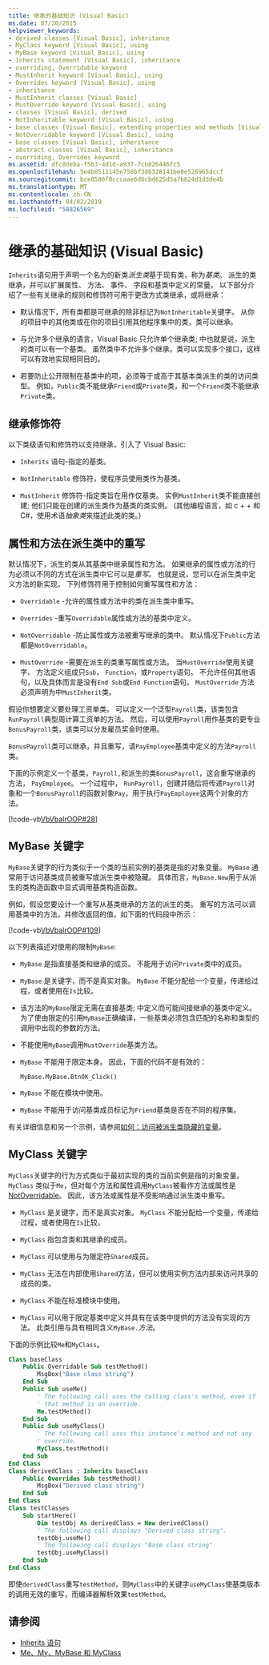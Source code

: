 ```yaml
---
title: 继承的基础知识 (Visual Basic)
ms.date: 07/20/2015
helpviewer_keywords:
- derived classes [Visual Basic], inheritance
- MyClass keyword [Visual Basic], using
- MyBase keyword [Visual Basic], using
- Inherits statement [Visual Basic], inheritance
- overriding, Overridable keyword
- MustInherit keyword [Visual Basic], using
- Overrides keyword [Visual Basic], using
- inheritance
- MustInherit classes [Visual Basic]
- MustOverride keyword [Visual Basic], using
- classes [Visual Basic], derived
- NotInheritable keyword [Visual Basic], using
- base classes [Visual Basic], extending properties and methods [Visual Basic]
- NotOverridable keyword [Visual Basic], using
- base classes [Visual Basic], inheritance
- abstract classes [Visual Basic], inheritance
- overriding, Overrides keyword
ms.assetid: dfc8deba-f5b3-4d1d-a937-7cb826446fc5
ms.openlocfilehash: 5e4b8511145e758bf3d6328141be0e526965dccf
ms.sourcegitcommit: bce0586f0cccaae6d6cbd625d5a7b824d1d3de4b
ms.translationtype: MT
ms.contentlocale: zh-CN
ms.lasthandoff: 04/02/2019
ms.locfileid: "58826569"
---
```

# <a name="inheritance-basics-visual-basic"></a>继承的基础知识 (Visual Basic)
`Inherits`语句用于声明一个名为的新类*派生类*基于现有类，称为*基类*。 派生的类继承，并可以扩展属性、 方法、 事件、 字段和基类中定义的常量。 以下部分介绍了一些有关继承的规则和修饰符可用于更改方式类继承，或将继承：  
  
-   默认情况下，所有类都是可继承的除非标记为`NotInheritable`关键字。 从你的项目中的其他类或在你的项目引用其他程序集中的类，类可以继承。  
  
-   与允许多个继承的语言，Visual Basic 只允许单个继承类; 中也就是说，派生的类可以有一个基类。 虽然类中不允许多个继承，类可以实现多个接口，这样可以有效地实现相同目的。  
  
-   若要防止公开限制在基类中的项，必须等于或高于其基本类派生的类的访问类型。 例如，`Public`类不能继承`Friend`或`Private`类，和一个`Friend`类不能继承`Private`类。  
  
## <a name="inheritance-modifiers"></a>继承修饰符  
 以下类级语句和修饰符以支持继承，引入了 Visual Basic:  
  
-   `Inherits` 语句-指定的基类。  
  
-   `NotInheritable` 修饰符，使程序员使用类作为基类。  
  
-   `MustInherit` 修饰符-指定类旨在用作仅基类。 实例`MustInherit`类不能直接创建; 他们只能在创建的派生类作为基类的类实例。 (其他编程语言，如 c + + 和C#，使用术语*抽象类*来描述此类的类。)  
  
## <a name="overriding-properties-and-methods-in-derived-classes"></a>属性和方法在派生类中的重写  
 默认情况下，派生的类从其基类中继承属性和方法。 如果继承的属性或方法的行为必须以不同的方式在派生类中它可以是*重写*。 也就是说，您可以在派生类中定义方法的新实现。 下列修饰符用于控制如何重写属性和方法：  
  
-   `Overridable` -允许的属性或方法中的类在派生类中重写。  
  
-   `Overrides` -重写`Overridable`属性或方法的基类中定义。  
  
-   `NotOverridable` -防止属性或方法被重写继承的类中。 默认情况下`Public`方法都是`NotOverridable`。  
  
-   `MustOverride` -需要在派生的类重写属性或方法。 当`MustOverride`使用关键字、 方法定义组成只`Sub`， `Function`，或`Property`语句。 不允许任何其他语句，以及具体而言是没有`End Sub`或`End Function`语句。 `MustOverride` 方法必须声明为中`MustInherit`类。  
  
 假设你想要定义要处理工资单类。 可以定义一个泛型`Payroll`类，该类包含`RunPayroll`典型周计算工资单的方法。 然后，可以使用`Payroll`用作基类的更专业`BonusPayroll`类，该类可以分发雇员奖金时使用。  
  
 `BonusPayroll`类可以继承，并且重写，请`PayEmployee`基类中定义的方法`Payroll`类。  
  
 下面的示例定义一个基类，`Payroll,`和派生的类`BonusPayroll`，这会重写继承的方法， `PayEmployee`。 一个过程中， `RunPayroll`，创建并随后将传递`Payroll`对象和一个`BonusPayroll`的函数对象`Pay`，用于执行`PayEmployee`这两个对象的方法。  
  
 [!code-vb[VbVbalrOOP#28](~/samples/snippets/visualbasic/VS_Snippets_VBCSharp/VbVbalrOOP/VB/OOP.vb#28)]  
  
## <a name="the-mybase-keyword"></a>MyBase 关键字  
 `MyBase`关键字的行为类似于一个类的当前实例的基类是指的对象变量。 `MyBase` 通常用于访问基类成员被重写或派生类中被隐藏。 具体而言，`MyBase.New`用于从派生的类构造函数中显式调用基类构造函数。  
  
 例如，假设您要设计一个重写从基类继承的方法的派生的类。 重写的方法可以调用基类中的方法，并修改返回的值，如下面的代码段中所示：  
  
 [!code-vb[VbVbalrOOP#109](~/samples/snippets/visualbasic/VS_Snippets_VBCSharp/VbVbalrOOP/VB/OOP.vb#109)]  
  
 以下列表描述对使用的限制`MyBase`:  
  
-   `MyBase` 是指直接基类和继承的成员。 不能用于访问`Private`类中的成员。  
  
-   `MyBase` 是关键字，而不是真实对象。 `MyBase` 不能分配给一个变量，传递给过程，或者使用在`Is`比较。  
  
-   该方法的`MyBase`限定无需在直接基类; 中定义而可能间接继承的基类中定义。 为了使由限定的引用`MyBase`正确编译，一些基类必须包含匹配的名称和类型的调用中出现的参数的方法。  
  
-   不能使用`MyBase`调用`MustOverride`基类方法。  
  
-   `MyBase` 不能用于限定本身。 因此，下面的代码不是有效的：  
  
     `MyBase.MyBase.BtnOK_Click()`  
  
-   `MyBase` 不能在模块中使用。  
  
-   `MyBase` 不能用于访问基类成员标记为`Friend`基类是否在不同的程序集。  
  
 有关详细信息和另一个示例，请参阅[如何：访问被派生类隐藏的变量](../../../../visual-basic/programming-guide/language-features/declared-elements/how-to-access-a-variable-hidden-by-a-derived-class.md)。  
  
## <a name="the-myclass-keyword"></a>MyClass 关键字  
 `MyClass`关键字的行为方式类似于最初实现的类的当前实例是指的对象变量。 `MyClass` 类似于`Me`，但对每个方法和属性调用`MyClass`被看作方法或属性是[NotOverridable](../../../../visual-basic/language-reference/modifiers/notoverridable.md)。 因此，该方法或属性是不受影响通过派生类中重写。  
  
-   `MyClass` 是关键字，而不是真实对象。 `MyClass` 不能分配给一个变量，传递给过程，或者使用在`Is`比较。  
  
-   `MyClass` 指包含类和其继承的成员。  
  
-   `MyClass` 可以使用与为限定符`Shared`成员。  
  
-   `MyClass` 无法在内部使用`Shared`方法，但可以使用实例方法内部来访问共享的成员的类。  
  
-   `MyClass` 不能在标准模块中使用。  
  
-   `MyClass` 可以用于限定基类中定义并具有在该类中提供的方法没有实现的方法。 此类引用与具有相同含义`MyBase.`*方法*。  
  
 下面的示例比较`Me`和`MyClass`。  
  
```vb
Class baseClass  
    Public Overridable Sub testMethod()  
        MsgBox("Base class string")  
    End Sub  
    Public Sub useMe()  
        ' The following call uses the calling class's method, even if   
        ' that method is an override.  
        Me.testMethod()  
    End Sub  
    Public Sub useMyClass()  
        ' The following call uses this instance's method and not any  
        ' override.  
        MyClass.testMethod()  
    End Sub  
End Class  
Class derivedClass : Inherits baseClass  
    Public Overrides Sub testMethod()  
        MsgBox("Derived class string")  
    End Sub  
End Class  
Class testClasses  
    Sub startHere()  
        Dim testObj As derivedClass = New derivedClass()  
        ' The following call displays "Derived class string".  
        testObj.useMe()  
        ' The following call displays "Base class string".  
        testObj.useMyClass()  
    End Sub  
End Class  
```  
  
 即使`derivedClass`重写`testMethod`，则`MyClass`中的关键字`useMyClass`使基类版本的调用无效的重写，而编译器解析效果`testMethod`。  
  
## <a name="see-also"></a>请参阅

- [Inherits 语句](../../../../visual-basic/language-reference/statements/inherits-statement.md)
- [Me、My、MyBase 和 MyClass](../../../../visual-basic/programming-guide/program-structure/me-my-mybase-and-myclass.md)
